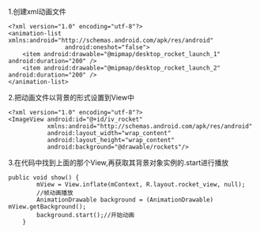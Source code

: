 1.创建xml动画文件

	<?xml version="1.0" encoding="utf-8"?>
	<animation-list xmlns:android="http://schemas.android.com/apk/res/android"
	                android:oneshot="false">
	    <item android:drawable="@mipmap/desktop_rocket_launch_1" android:duration="200" />
	    <item android:drawable="@mipmap/desktop_rocket_launch_2" android:duration="200" />
	</animation-list>

2.把动画文件以背景的形式设置到View中

	<?xml version="1.0" encoding="utf-8"?>
	<ImageView android:id="@+id/iv_rocket"
	           xmlns:android="http://schemas.android.com/apk/res/android"
	           android:layout_width="wrap_content"
	           android:layout_height="wrap_content"
	           android:background="@drawable/rockets"/>

3.在代码中找到上面的那个View,再获取其背景对象实例的.start进行播放

	public void show() {
	        mView = View.inflate(mContext, R.layout.rocket_view, null);
	        //帧动画播放
	        AnimationDrawable background = (AnimationDrawable) mView.getBackground();
	        background.start();//开始动画
	    }